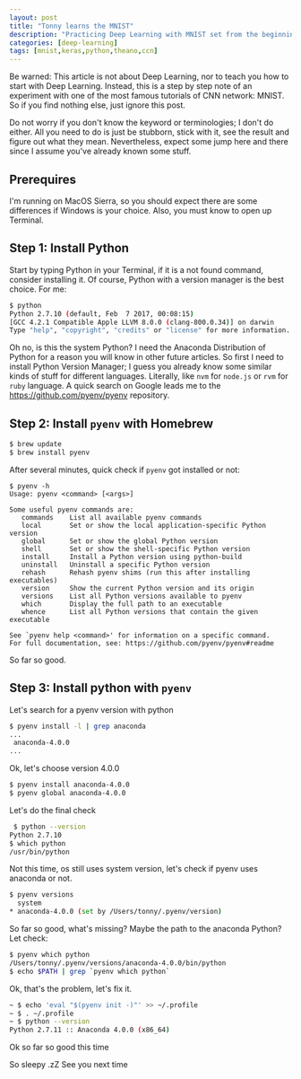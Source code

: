 ```yaml
---
layout: post
title: "Tonny learns the MNIST"
description: "Practicing Deep Learning with MNIST set from the beginning (the hard way)"
categories: [deep-learning]
tags: [mnist,keras,python,theano,ccn]
---
```


Be warned: This article is not about Deep Learning, nor to teach you how to start with Deep Learning. Instead, this is a  step by step note of an experiment with one of the most famous tutorials of CNN network: MNIST. So if you find nothing else, just ignore this post.

Do not worry if you don't know the keyword or terminologies; I don't do either. All you need to do is just be stubborn, stick with it, see the result and figure out what they mean.
Nevertheless, expect some jump here and there since I assume you've already known some stuff.

## Prerequires

I'm running on MacOS Sierra, so you should expect there are some differences if Windows is your choice. Also, you must know to open up Terminal.

## Step 1: Install Python

Start by typing Python in your Terminal, if it is a not found command, consider installing it. Of course, Python with a version manager is the best choice. For me:

~~~ bash
$ python
Python 2.7.10 (default, Feb  7 2017, 00:08:15)
[GCC 4.2.1 Compatible Apple LLVM 8.0.0 (clang-800.0.34)] on darwin
Type "help", "copyright", "credits" or "license" for more information.
~~~

Oh no, is this the system Python? I need the Anaconda Distribution of Python for a reason you will know in other future articles. So first I need to install Python Version Manager; I guess you already know some similar kinds of stuff for different languages. Literally, like `nvm` for `node.js` or `rvm` for `ruby` language. A quick search on Google leads me to the https://github.com/pyenv/pyenv repository.

## Step 2: Install `pyenv` with Homebrew

~~~ bash
$ brew update
$ brew install pyenv
~~~

After several minutes, quick check if `pyenv` got installed or not:

~~~
$ pyenv -h
Usage: pyenv <command> [<args>]

Some useful pyenv commands are:
   commands    List all available pyenv commands
   local       Set or show the local application-specific Python version
   global      Set or show the global Python version
   shell       Set or show the shell-specific Python version
   install     Install a Python version using python-build
   uninstall   Uninstall a specific Python version
   rehash      Rehash pyenv shims (run this after installing executables)
   version     Show the current Python version and its origin
   versions    List all Python versions available to pyenv
   which       Display the full path to an executable
   whence      List all Python versions that contain the given executable

See `pyenv help <command>' for information on a specific command.
For full documentation, see: https://github.com/pyenv/pyenv#readme
~~~

So far so good.

## Step 3: Install python with `pyenv`

Let's search for a pyenv version with python

~~~ bash
$ pyenv install -l | grep anaconda
...
 anaconda-4.0.0
...
~~~

Ok, let's choose version 4.0.0

~~~ bash
$ pyenv install anaconda-4.0.0
$ pyenv global anaconda-4.0.0
~~~

Let's do the final check

~~~ bash
 $ python --version
Python 2.7.10
$ which python
/usr/bin/python
~~~

Not this time, os still uses system version, let's check if pyenv uses anaconda or not.

~~~ bash
$ pyenv versions
  system
* anaconda-4.0.0 (set by /Users/tonny/.pyenv/version)
~~~

So far so good, what's missing? Maybe the path to the anaconda Python? Let check:

~~~ bash
$ pyenv which python
/Users/tonny/.pyenv/versions/anaconda-4.0.0/bin/python
$ echo $PATH | grep `pyenv which python`
~~~

Ok, that's the problem, let's fix it.

~~~ bash
~ $ echo 'eval "$(pyenv init -)"' >> ~/.profile
~ $ . ~/.profile
~ $ python --version
Python 2.7.11 :: Anaconda 4.0.0 (x86_64)
~~~

Ok so far so good this time

So sleepy .zZ See you next time
